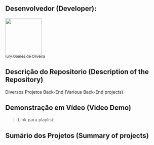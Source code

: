 <p align="center">
  <img src="">
</p>

## Desenvolvedor (Developer):

[<img src="https://avatars3.githubusercontent.com/u/30157522?s=460&u=30d3397df3e4655b6fa8047ac27052569cf7db78&v=4" width=115><br><sub>Iury Gomes de Oliveira</sub>](https://github.com/iurygdeoliveira)

## Descrição do Repositorio (Description of the Repository)

Diversos Projetos Back-End (Various Back-End projects)

## Demonstração em Vídeo (Video Demo)

> Link para playlist:

## Sumário dos Projetos (Summary of projects)
